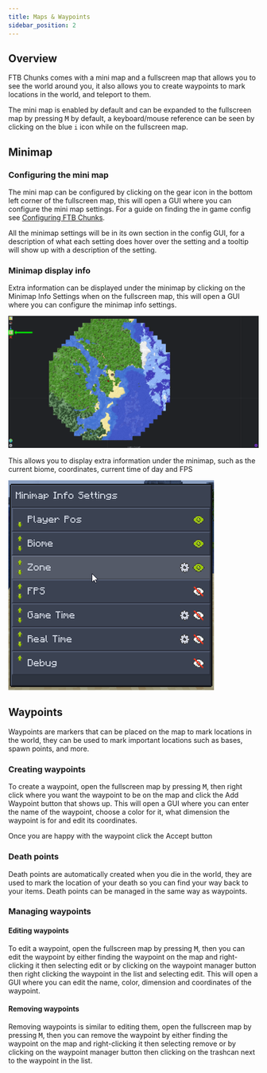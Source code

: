 ```yaml
---
title: Maps & Waypoints
sidebar_position: 2
---
```


## Overview
FTB Chunks comes with a mini map and a fullscreen map that allows you to see the world around you, it also allows you to create waypoints to mark locations in the world, and teleport to them.

The mini map is enabled by default and can be expanded to the fullscreen map by pressing <kbd>M</kbd> by default, a keyboard/mouse reference can be seen by clicking on the blue `i` icon while on the fullscreen map.

## Minimap

### Configuring the mini map
The mini map can be configured by clicking on the gear icon in the bottom left corner of the fullscreen map, this will open a GUI where you can configure the mini map settings.
For a guide on finding the in game config see [Configuring FTB Chunks](./config.md#editing-the-config).

All the minimap settings will be in its own section in the config GUI, for a description of what each setting does hover over the setting and a tooltip will show up with a description of the setting.

### Minimap display info
Extra information can be displayed under the minimap by clicking on the Minimap Info Settings when on the fullscreen map, this will open a GUI where you can configure the minimap info settings.

![Minimap display info settings](../../_assets/images/chunks/chunks-minimap-info-button.webp)

This allows you to display extra information under the minimap, such as the current biome, coordinates, current time of day and FPS

![Minimap display info](../../_assets/images/chunks/chunks-minimap-info.png)

## Waypoints

Waypoints are markers that can be placed on the map to mark locations in the world, they can be used to mark important locations such as bases, spawn points, and more.

### Creating waypoints

To create a waypoint, open the fullscreen map by pressing <kbd>M</kbd>, then right click where you want the waypoint to be on the map and click the Add Waypoint button that shows up. This will open a GUI where you can enter the name of the waypoint, choose a color for it, what dimension the waypoint is for and edit its coordinates.

Once you are happy with the waypoint click the Accept button

### Death points

Death points are automatically created when you die in the world, they are used to mark the location of your death so you can find your way back to your items. Death points can be managed in the same way as waypoints.

### Managing waypoints

#### Editing waypoints

To edit a waypoint, open the fullscreen map by pressing <kbd>M</kbd>, then you can edit the waypoint by either finding the waypoint on the map and right-clicking it then selecting edit or by clicking on the waypoint manager button then right clicking the waypoint in the list and selecting edit. This will open a GUI where you can edit the name, color, dimension and coordinates of the waypoint.

#### Removing waypoints

Removing waypoints is similar to editing them, open the fullscreen map by pressing <kbd>M</kbd>, then you can remove the waypoint by either finding the waypoint on the map and right-clicking it then selecting remove or by clicking on the waypoint manager button then clicking on the trashcan next to the waypoint in the list.
